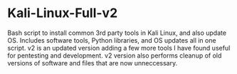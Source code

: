 # Kali-Linux-Full-v2
Bash script to install common 3rd party tools in Kali Linux, and also update OS. Includes software tools, Python libraries, and OS 
updates all in one script. v2 is an updated version adding a few more tools I have found useful for pentesting and development. v2 
version also performs cleanup of old versions of software and files that are now unneccessary. 

